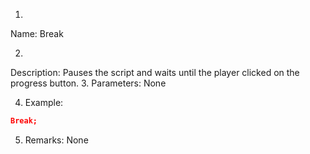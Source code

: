 1. 
Name: Break


2. 
Description: Pauses the script and waits until the player clicked on the progress button.
3. Parameters: None

4. Example:

```json
Break;
```

5. Remarks:
None
